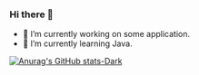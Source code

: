 ### Hi there 👋

- 🔭 I’m currently working on some application.
- 🌱 I’m currently learning Java.

[![Anurag's GitHub stats-Dark](https://github-readme-stats.vercel.app/api?username=pchelium&show_icons=true&theme=dark#gh-dark-mode-only)](https://github.com/anuraghazra/github-readme-stats#gh-dark-mode-only)
<!--
- 👯 I’m looking to collaborate on ...
- 🤔 I’m looking for help with ...
- 💬 Ask me about ...
- 📫 How to reach me: ...
- 😄 Pronouns: ...
- ⚡ Fun fact: ...
-->
